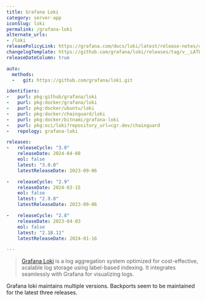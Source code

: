 ```yaml
---
title: Grafana Loki
category: server-app
iconSlug: loki
permalink: /grafana-loki
alternate_urls:
- /loki
releasePolicyLink: https://grafana.com/docs/loki/latest/release-notes/cadence/
changelogTemplate: https://github.com/grafana/loki/releases/tag/v__LATEST__
releaseDateColumn: true

auto:
  methods:
  -   git: https://github.com/grafana/loki.git

identifiers:
-   purl: pkg:github/grafana/loki
-   purl: pkg:docker/grafana/loki
-   purl: pkg:docker/ubuntu/loki
-   purl: pkg:docker/chainguard/loki
-   purl: pkg:docker/bitnami/grafana-loki
-   purl: pkg:oci/loki?repository_url=cgr.dev/chainguard
-   repology: grafana-loki

releases:
-   releaseCycle: "3.0"
    releaseDate: 2024-04-08
    eol: false
    latest: "3.0.0"
    latestReleaseDate: 2023-09-06

-   releaseCycle: "2.9"
    releaseDate: 2024-03-15
    eol: false
    latest: "2.9.8"
    latestReleaseDate: 2023-09-06

-   releaseCycle: "2.8"
    releaseDate: 2023-04-03
    eol: false
    latest: "2.18.11"
    latestReleaseDate: 2024-01-16

---
```


> [Grafana Loki](https://grafana.com/docs/loki/latest/) is a log aggregation
> system optimized for cost-effective, scalable log storage using label-based
> indexing. It integrates seamlessly with Grafana for visualizing logs.

Grafana loki maintains multiple versions. Backports seem to be maintained for
the latest three releases.
